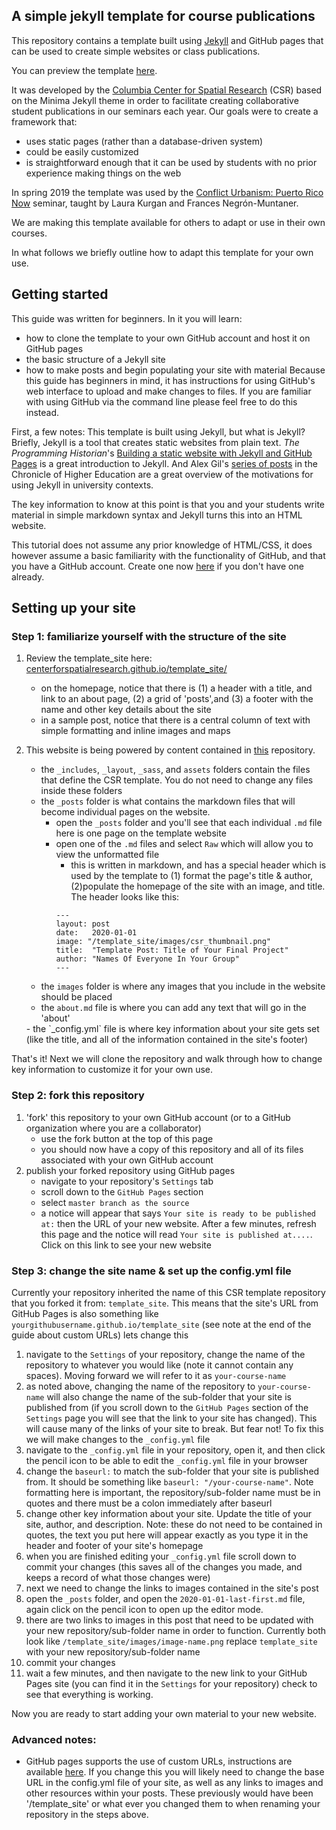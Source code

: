 ## A simple jekyll template for course publications

This repository contains a template built using [Jekyll](https://jekyllrb.com/) and GitHub pages that can be used to create simple websites or class publications.

You can preview the template [here](https://centerforspatialresearch.GitHub.io/template_site/).

It was developed by the [Columbia Center for Spatial Research](c4sr.columbia.edu) (CSR) based on the Minima Jekyll theme in order to facilitate creating collaborative student publications in our seminars each year. Our goals were to create a framework that:
- uses static pages (rather than a database-driven system)
- could be easily customized
- is straightforward enough that it can be used by students with no prior experience making things on the web

In spring 2019 the template was used by the [Conflict Urbanism: Puerto Rico Now](puerto-rico-now.c4sr.columbia.edu/) seminar, taught by Laura Kurgan and Frances Negrón-Muntaner.

We are making this template available for others to adapt or use in their own courses.

In what follows we briefly outline how to adapt this template for your own use.

## Getting started

This guide was written for beginners. In it you will learn:
- how to clone the template to your own GitHub account and host it on GitHub pages
- the basic structure of a Jekyll site
- how to make posts and begin populating your site with material
Because this guide has beginners in mind, it has instructions for using GitHub's web interface to upload and make changes to files. If you are familiar with using GitHub via the command line please feel free to do this instead.

First, a few notes:
This template is built using Jekyll, but what is Jekyll? Briefly, Jekyll is a tool that creates static websites from plain text. *The Programming Historian*'s [Building a static website with Jekyll and GitHub Pages](http://programminghistorian.org/lessons/building-static-sites-with-jekyll-GitHub-pages) is a great introduction to Jekyll. And Alex Gil's [series of posts](https://www.chronicle.com/blogs/profhacker/jekyll1/60913) in the Chronicle of Higher Education are a great overview of the motivations for using Jekyll in university contexts.

The key information to know at this point is that you and your students write material in simple markdown syntax and Jekyll turns this into an HTML website.

This tutorial does not assume any prior knowledge of HTML/CSS, it does however assume a basic familiarity with the functionality of GitHub, and that you have a GitHub account. Create one now [here](https://GitHub.com/) if you don't have one already.  

## Setting up your site

### Step 1: familiarize yourself with the structure of the site
1. Review the template_site here: [centerforspatialresearch.github.io/template_site/](https://centerforspatialresearch.github.io/template_site/)
    - on the homepage, notice that there is (1) a header with a title, and link to an about page, (2) a grid of 'posts',and (3) a footer with the name and other key details about the site
    - in a sample post, notice that there is a central column of text with simple formatting and inline images and maps
2. This website is being powered by content contained in [this](https://github.com/CenterForSpatialResearch/template_site) repository.

    - the `_includes`, `_layout`, `_sass`, and `assets` folders contain the files that define the CSR template. You do not need to change any files inside these folders
    - the `_posts` folder is what contains the markdown files that will become individual pages on the website.
      - open the `_posts` folder and you'll see that each individual `.md` file here is one page on the template website
      - open one of the `.md` files and select `Raw` which will allow you to view the unformatted file
          - this is written in markdown, and has a special header which is used by the template to (1) format the page's title & author, (2)populate the homepage of the site with an image, and title. The header looks like this:
          ```
          ---
          layout: post
          date:   2020-01-01
          image: "/template_site/images/csr_thumbnail.png"
          title:  "Template Post: Title of Your Final Project"
          author: "Names Of Everyone In Your Group"
          ---

          ```
    - the `images` folder is where any images that you include in the website should be placed
    - the `about.md` file is where you can add any text that will go in the 'about'
    <div class="page-break"></div>
    - the `_config.yml` file is where key information about your site gets set (like the title, and all of the information contained in the site's footer)

That's it! Next we will clone the repository and walk through how to change key information to customize it for your own use.

### Step 2: fork this repository
1. 'fork' this repository to your own GitHub account (or to a GitHub organization where you are a collaborator)
    - use the fork button at the top of this page
    - you should now have a copy of this repository and all of its files associated with your own GitHub account
2. publish your forked repository using GitHub pages
    - navigate to your repository's `Settings` tab
    - scroll down to the `GitHub Pages` section
    - select `master branch as the source`
    - a notice will appear that says `Your site is ready to be published at:` then the URL of your new website. After a few minutes, refresh this page and the notice will read `Your site is published at....`. Click on this link to see your new website

### Step 3: change the site name & set up the config.yml file
Currently your repository inherited the name of this CSR template repository that you forked it from: `template_site`. This means that the site's URL from GitHub Pages is also something like `yourgithubusername.github.io/template_site` (see note at the end of the guide about custom URLs) lets change this
1. navigate to the `Settings` of your repository, change the name of the repository to whatever you would like (note it cannot contain any spaces). Moving forward we will refer to it as `your-course-name`
2. as noted above, changing the name of the repository to `your-course-name` will also change the name of the sub-folder that your site is published from (if you scroll down to the `GitHub Pages` section of the `Settings` page you will see that the link to your site has changed). This will cause many of the links of your site to break. But fear not! To fix this we will make changes to the `_config.yml` file
3. navigate to the `_config.yml` file in your repository, open it, and then click the pencil icon to be able to edit the `_config.yml` file in your browser
4. change the `baseurl:` to match the sub-folder that your site is published from. It should be something like `baseurl: "/your-course-name"`. Note formatting here is important, the repository/sub-folder name must be in quotes and there must be a colon immediately after baseurl
5. change other key information about your site. Update the title of your site, author, and description. Note: these do not need to be contained in quotes, the text you put here will appear exactly as you type it in the header and footer of your site's homepage
6. when you are finished editing your `_config.yml` file scroll down to commit your changes (this saves all of the changes you made, and keeps a record of what those changes were)
7. next we need to change the links to images contained in the site's post
8. open the `_posts` folder, and open the `2020-01-01-last-first.md` file, again click on the pencil icon to open up the editor mode.
9. there are two links to images in this post that need to be updated with your new repository/sub-folder name in order to function. Currently both look like `/template_site/images/image-name.png` replace `template_site` with your new repository/sub-folder name
10. commit your changes
11. wait a few minutes, and then navigate to the new link to your GitHub Pages site (you can find it in the `Settings` for your repository) check to see that everything is working.

Now you are ready to start adding your own material to your new website.




### Advanced notes:
- GitHub pages supports the use of custom URLs, instructions are available [here](https://help.GitHub.com/en/GitHub/working-with-GitHub-pages/configuring-a-custom-domain-for-your-GitHub-pages-site). If you change this you will likely need to change the base URL in the config.yml file of your site, as well as any links to images and other resources within your posts. These previously would have been '/template_site' or what ever you changed them to when renaming your repository in the steps above.
